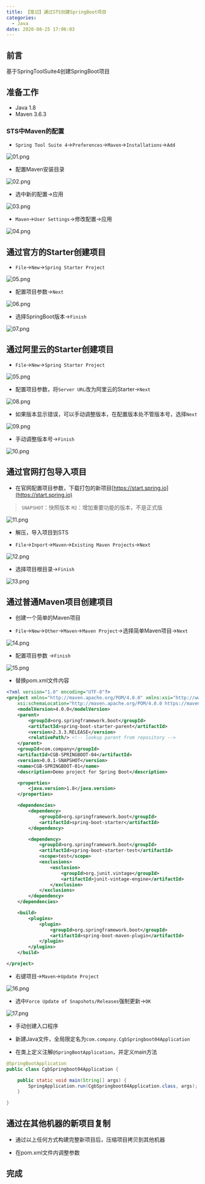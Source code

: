 ```yaml
---
title: 【笔记】通过STS创建SpringBoot项目
categories:
  - Java
date: 2020-08-25 17:06:03
---
```


## 前言

基于SpringToolSuite4创建SpringBoot项目

<!-- more -->

## 准备工作

- Java 1.8
- Maven 3.6.3

### STS中Maven的配置

- `Spring Tool Suite 4`->`Preferences`->`Maven`->`Installations`->`Add`

![01.png](/images/20200825170603/01.png)

- 配置Maven安装目录

![02.png](/images/20200825170603/02.png)

- 选中新的配置->应用

![03.png](/images/20200825170603/03.png)

- `Maven`->`User Settings`->修改配置->应用

![04.png](/images/20200825170603/04.png)

## 通过官方的Starter创建项目

- `File`->`New`->`Spring Starter Project`

![05.png](/images/20200825170603/05.png)

- 配置项目参数->`Next`

![06.png](/images/20200825170603/06.png)

- 选择SpringBoot版本->`Finish`

![07.png](/images/20200825170603/07.png)

## 通过阿里云的Starter创建项目

- `File`->`New`->`Spring Starter Project`

![05.png](/images/20200825170603/05.png)

- 配置项目参数，将`Server URL`改为阿里云的Starter->`Next`

![08.png](/images/20200825170603/08.png)

- 如果版本显示错误，可以手动调整版本，在配置版本处不管版本号，选择`Next`

![09.png](/images/20200825170603/09.png)

- 手动调整版本号->`Finish`

![10.png](/images/20200825170603/10.png)


## 通过官网打包导入项目

- 在官网配置项目参数，下载打包的新项目[https://start.spring.io](https://start.spring.io)

> `SNAPSHOT`：快照版本
> `M2`：增加重要功能的版本，不是正式版

![11.png](/images/20200825170603/11.png)

- 解压，导入项目到STS

- `File`->`Inport`->`Maven`->`Existing Maven Projects`->`Next`

![12.png](/images/20200825170603/12.png)

- 选择项目根目录->`Finish`

![13.png](/images/20200825170603/13.png)

## 通过普通Maven项目创建项目

- 创建一个简单的Maven项目

- `File`->`New`->`Other`->`Maven`->`Maven Project`->选择简单Maven项目->`Next`

![14.png](/images/20200825170603/14.png)

- 配置项目参数 ->`Finish`

![15.png](/images/20200825170603/15.png)

- 替换pom.xml文件内容

``` xml
<?xml version="1.0" encoding="UTF-8"?>
<project xmlns="http://maven.apache.org/POM/4.0.0" xmlns:xsi="http://www.w3.org/2001/XMLSchema-instance"
	xsi:schemaLocation="http://maven.apache.org/POM/4.0.0 https://maven.apache.org/xsd/maven-4.0.0.xsd">
	<modelVersion>4.0.0</modelVersion>
	<parent>
		<groupId>org.springframework.boot</groupId>
		<artifactId>spring-boot-starter-parent</artifactId>
		<version>2.3.3.RELEASE</version>
		<relativePath/> <!-- lookup parent from repository -->
	</parent>
	<groupId>com.company</groupId>
	<artifactId>CGB-SPRINGBOOT-04</artifactId>
	<version>0.0.1-SNAPSHOT</version>
	<name>CGB-SPRINGBOOT-01</name>
	<description>Demo project for Spring Boot</description>

	<properties>
		<java.version>1.8</java.version>
	</properties>

	<dependencies>
		<dependency>
			<groupId>org.springframework.boot</groupId>
			<artifactId>spring-boot-starter</artifactId>
		</dependency>

		<dependency>
			<groupId>org.springframework.boot</groupId>
			<artifactId>spring-boot-starter-test</artifactId>
			<scope>test</scope>
			<exclusions>
				<exclusion>
					<groupId>org.junit.vintage</groupId>
					<artifactId>junit-vintage-engine</artifactId>
				</exclusion>
			</exclusions>
		</dependency>
	</dependencies>

	<build>
		<plugins>
			<plugin>
				<groupId>org.springframework.boot</groupId>
				<artifactId>spring-boot-maven-plugin</artifactId>
			</plugin>
		</plugins>
	</build>

</project>
```

- 右键项目->`Maven`->`Update Project`

![16.png](/images/20200825170603/16.png)

- 选中`Force Update of Snapshots/Releases`强制更新->`OK`

![17.png](/images/20200825170603/17.png)

- 手动创建入口程序

- 新建Java文件，全局限定名为`com.company.CgbSpringboot04Application`

- 在类上定义注解`@SpringBootApplication`，并定义main方法

``` java
@SpringBootApplication
public class CgbSpringboot04Application {

    public static void main(String[] args) {
        SpringApplication.run(CgbSpringboot04Application.class, args);
    }
    
}
```

## 通过在其他机器的新项目复制

- 通过以上任何方式构建完整新项目后，压缩项目拷贝到其他机器

- 在pom.xml文件内调整参数

## 完成
